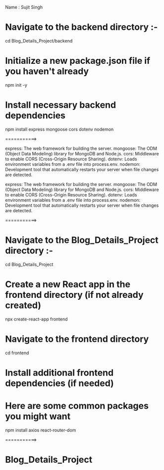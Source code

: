 Name : Sujit Singh



# Navigate to the backend directory  :- 
cd Blog_Details_Project/backend

# Initialize a new package.json file if you haven't already
npm init -y

# Install necessary backend dependencies
npm install express mongoose cors dotenv nodemon

===========>

express: The web framework for building the server.
mongoose: The ODM (Object Data Modeling) library for MongoDB and Node.js.
cors: Middleware to enable CORS (Cross-Origin Resource Sharing).
dotenv: Loads environment variables from a .env file into process.env.
nodemon: Development tool that automatically restarts your server when file changes are detected.


express: The web framework for building the server.
mongoose: The ODM (Object Data Modeling) library for MongoDB and Node.js.
cors: Middleware to enable CORS (Cross-Origin Resource Sharing).
dotenv: Loads environment variables from a .env file into process.env.
nodemon: Development tool that automatically restarts your server when file changes are detected.


===========>



# Navigate to the Blog_Details_Project directory :- 
cd Blog_Details_Project

# Create a new React app in the frontend directory (if not already created)
npx create-react-app frontend

# Navigate to the frontend directory
cd frontend

# Install additional frontend dependencies (if needed)
# Here are some common packages you might want
npm install axios react-router-dom

===========>


# Blog_Details_Project
